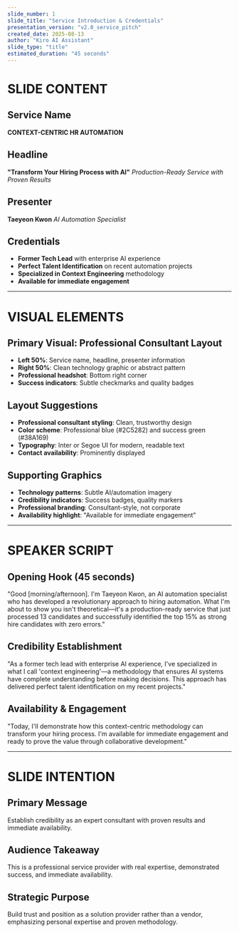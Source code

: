 ```yaml
---
slide_number: 1
slide_title: "Service Introduction & Credentials"
presentation_version: "v2.0_service_pitch"
created_date: 2025-08-13
author: "Kiro AI Assistant"
slide_type: "title"
estimated_duration: "45 seconds"
---
```


# SLIDE CONTENT

## Service Name
**CONTEXT-CENTRIC HR AUTOMATION**

## Headline
**"Transform Your Hiring Process with AI"**
*Production-Ready Service with Proven Results*

## Presenter
**Taeyeon Kwon**
*AI Automation Specialist*

## Credentials
- **Former Tech Lead** with enterprise AI experience
- **Perfect Talent Identification** on recent automation projects
- **Specialized in Context Engineering** methodology
- **Available for immediate engagement**

---

# VISUAL ELEMENTS

## Primary Visual: Professional Consultant Layout
- **Left 50%**: Service name, headline, presenter information
- **Right 50%**: Clean technology graphic or abstract pattern
- **Professional headshot**: Bottom right corner
- **Success indicators**: Subtle checkmarks and quality badges

## Layout Suggestions
- **Professional consultant styling**: Clean, trustworthy design
- **Color scheme**: Professional blue (#2C5282) and success green (#38A169)
- **Typography**: Inter or Segoe UI for modern, readable text
- **Contact availability**: Prominently displayed

## Supporting Graphics
- **Technology patterns**: Subtle AI/automation imagery
- **Credibility indicators**: Success badges, quality markers
- **Professional branding**: Consultant-style, not corporate
- **Availability highlight**: "Available for immediate engagement"

---

# SPEAKER SCRIPT

## Opening Hook (45 seconds)
"Good [morning/afternoon]. I'm Taeyeon Kwon, an AI automation specialist who has developed a revolutionary approach to hiring automation. What I'm about to show you isn't theoretical—it's a production-ready service that just processed 13 candidates and successfully identified the top 15% as strong hire candidates with zero errors."

## Credibility Establishment
"As a former tech lead with enterprise AI experience, I've specialized in what I call 'context engineering'—a methodology that ensures AI systems have complete understanding before making decisions. This approach has delivered perfect talent identification on my recent projects."

## Availability & Engagement
"Today, I'll demonstrate how this context-centric methodology can transform your hiring process. I'm available for immediate engagement and ready to prove the value through collaborative development."

---

# SLIDE INTENTION

## Primary Message
Establish credibility as an expert consultant with proven results and immediate availability.

## Audience Takeaway
This is a professional service provider with real expertise, demonstrated success, and immediate availability.

## Strategic Purpose
Build trust and position as a solution provider rather than a vendor, emphasizing personal expertise and proven methodology.